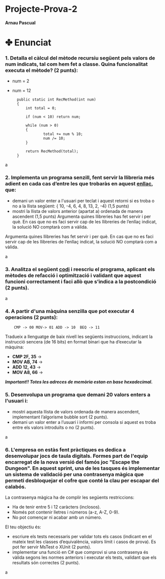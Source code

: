 # Projecte-Prova-2

**Arnau Pascual**

# ✤ Enunciat

### 1. Detalla el càlcul del mètode recursiu següent pels valors de num indicats, tal com hem fet a classe. Quina funcionalitat executa el mètode? (2 punts):

- num = 2
- num = 12

        public static int RecMethod(int num)
        {
            int total = 0;

            if (num < 10) return num;

            while (num > 0)
            {
                    total += num % 10;
                    num /= 10;
            }

            return RecMethod(total);
        }

a

### 2. Implementa un programa senzill, fent servir la llibreria més adient en cada cas d’entre les que trobaràs en aquest [enllaç](https://drive.google.com/drive/folders/1mOf7DHD8PWdf31kYrsEis6n1ubpsnQj4?usp=sharing), que:
- demani un valor enter a l'usuari per teclat i aquest retorni si es troba o no a la llista següent:
 { 10, -4, 6, 4, 8, 13, 2, -4} (1,5 punts)
- mostri la llista de valors anterior (apartat a) ordenada de manera ascendent (1,5 punts)
Argumenta quines llibreries has fet servir i per què. En cas que no es faci servir cap de les llibreries de l’enllaç indicat, la solució NO comptarà com a vàlida.

Argumenta quines llibreries has fet servir i per què. En cas que no es faci servir cap de les llibreries de l’enllaç indicat, la solució NO comptarà com a vàlida.

a

### 3. Analitza el següent [codi](https://drive.google.com/file/d/1_Wl23nwWRNy6ZR1bnZCzH-IraeYjpSb4/view?usp=sharing) i reescriu el programa, aplicant els mètodes de refacció i optimització i validant que aquest funcioni correctament i faci allò que s’indica a la postcondició (2 punts).

a

### 4. A partir d'una màquina senzilla que pot executar 4 operacions (2 punts):

        CMP -> 00 MOV-> 01 ADD -> 10  BEQ -> 11

Tradueix a llenguatge de baix nivell les següents instruccions, indicant la instrucció sencera (de 16 bits) en format binari que ha d’executar la màquina:

- **CMP 2F, 35** ->
- **MOV AB, 74** ->
- **ADD 12, 43** ->
- **MOV A8, 66** ->

***Important!! Totes les adreces de memòria estan en base hexadecimal.***

### 5. Desenvolupa un programa que demani 20 valors enters a l'usuari i:

- mostri aquesta llista de valors ordenada de manera ascendent, implementant l’algorisme bubble sort (2 punts).
- demani un valor enter a l’usuari i informi per consola si aquest es troba entre els valors introduïts o no (2 punts).

a

### 6. L'empresa on estàs fent pràctiques es dedica a desenvolupar jocs de taula digitals. Formes part de l'equip encarregat de la nova versió del famós joc "Escape the Dungeon". En aquest sprint, una de les tasques és implementar un sistema de validació per una contrasenya màgica que permeti desbloquejar el cofre que conté la clau per escapar del calabós.

La contrasenya màgica ha de complir les següents restriccions:

- Ha de tenir entre 5 i 12 caràcters (inclosos).
- Només pot contenir lletres i números (a-z, A-Z, 0-9).
- No pot començar ni acabar amb un número.

El teu objectiu és:
- escriure els tests necessaris per validar tots els casos (indicant en el mateix test les classes d’equivalència, valors límit i casos de prova). Es pot fer servir MsTest o XUnit (2 punts).
- implementar una funció en C# que comprovi si una contrasenya és vàlida segons les normes anteriors i executar els tests, validant que els resultats són correctes (2 punts).

a